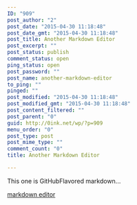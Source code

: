 ```yaml
---
ID: "909"
post_author: "2"
post_date: "2015-04-30 11:18:48"
post_date_gmt: "2015-04-30 11:18:48"
post_title: Another Markdown Editor
post_excerpt: ""
post_status: publish
comment_status: open
ping_status: open
post_password: ""
post_name: another-markdown-editor
to_ping: ""
pinged: ""
post_modified: "2015-04-30 11:18:48"
post_modified_gmt: "2015-04-30 11:18:48"
post_content_filtered: ""
post_parent: "0"
guid: http://0ink.net/wp/?p=909
menu_order: "0"
post_type: post
post_mime_type: ""
comment_count: "0"
title: Another Markdown Editor

---
```


This one is GitHubFlavored markdown...

[markdown editor](http://jbt.github.io/markdown-editor/)
